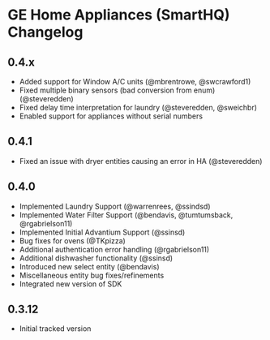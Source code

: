
# GE Home Appliances (SmartHQ) Changelog

## 0.4.x

- Added support for Window A/C units (@mbrentrowe, @swcrawford1)
- Fixed multiple binary sensors (bad conversion from enum) (@steveredden)
- Fixed delay time interpretation for laundry (@steveredden, @sweichbr)
- Enabled support for appliances without serial numbers

## 0.4.1

- Fixed an issue with dryer entities causing an error in HA (@steveredden)

## 0.4.0

- Implemented Laundry Support (@warrenrees, @ssindsd)
- Implemented Water Filter Support (@bendavis, @tumtumsback, @rgabrielson11)
- Implemented Initial Advantium Support (@ssinsd)
- Bug fixes for ovens (@TKpizza)
- Additional authentication error handling (@rgabrielson11)
- Additional dishwasher functionality (@ssinsd)
- Introduced new select entity (@bendavis)
- Miscellaneous entity bug fixes/refinements
- Integrated new version of SDK

## 0.3.12

- Initial tracked version